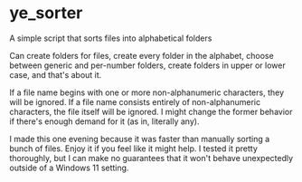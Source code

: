# ye_sorter
A simple script that sorts files into alphabetical folders

Can create folders for files, create every folder in the alphabet, choose between generic and per-number folders, create folders in upper or lower case, and that's about it.  

If a file name begins with one or more non-alphanumeric characters, they will be ignored.  If a file name consists entirely of non-alphanumeric characters, the file itself will be ignored.  I might change the former behavior if there's enough demand for it (as in, literally any).

I made this one evening because it was faster than manually sorting a bunch of files.  Enjoy it if you feel like it might help.  I tested it pretty thoroughly, but I can make no guarantees that it won't behave unexpectedly outside of a Windows 11 setting.
